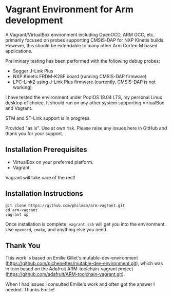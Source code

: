 # Vagrant Environment for Arm development

A Vagrant/VirtualBox environment including OpenOCD, ARM GCC, etc. primarily focused on probes supporting CMSIS-DAP for NXP Kinetis builds.  However, this should be extendable to many other Arm Cortex-M based applications.

Preliminary testing has been performed with the following debug probes:
- Segger J-Link Plus
- NXP Kinetis FRDM-K28F board (running CMSIS-DAP firmware)
- LPC-Link2 using J-Link Plus firmware (currently, CMSIS-DAP is not working)

I have tested the environment under Pop!OS 18.04 LTS, my personal Linux desktop of choice.  It should run on any other system supporting VirtualBox and Vagrant.

STM and ST-Link support is in progress.

Provided "as is".  Use at own risk.  Please raise any issues here in GitHub and thank you for your support.

## Installation Prerequisites

- VirtualBox on your preferred platform.
- Vagrant.

Vagrant will take care of the rest!

## Installation Instructions

```
git clone https://github.com/philmcm/arm-vagrant.git
cd arm-vagrant
vagrant up
```

Once installation is complete, `vagrant ssh` will get you into the environment.
Use `openocd`, `cmake`, and anything else you need.

## Thank You

This work is based on Emilie Gillet's mutable-dev-environment (https://github.com/pichenettes/mutable-dev-environment.git), which was in turn based on the Adafruit ARM-toolchain-vagrant project (https://github.com/adafruit/ARM-toolchain-vagrant.git).

When I had issues I consulted Emilie's work and often got the answer I needed.  Thanks Emilie!
